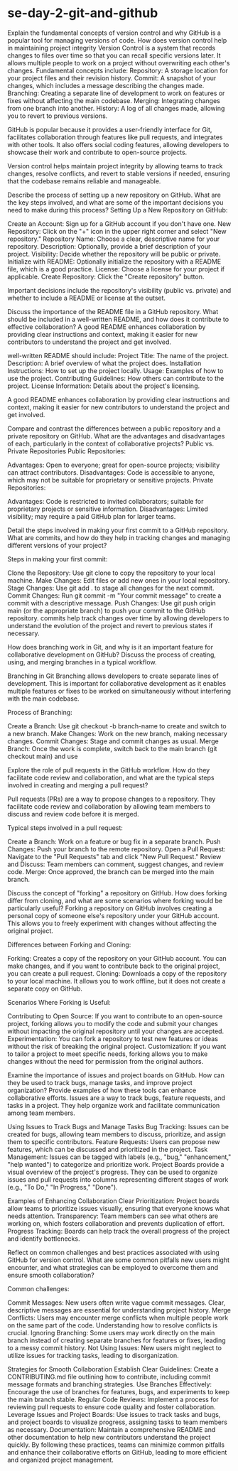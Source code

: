 # se-day-2-git-and-github
Explain the fundamental concepts of version control and why GitHub is a popular tool for managing versions of code. How does version control help in maintaining project integrity
Version Control is a system that records changes to files over time so that you can recall specific versions later. It allows multiple people to work on a project without overwriting each other's changes. 
 Fundamental concepts include:
Repository: A storage location for your project files and their revision history.
Commit: A snapshot of your changes, which includes a message describing the changes made.
Branching: Creating a separate line of development to work on features or fixes without affecting the main codebase.
Merging: Integrating changes from one branch into another.
History: A log of all changes made, allowing you to revert to previous versions.

GitHub is popular because it provides a user-friendly interface for Git, facilitates collaboration through features like pull requests, and integrates with other tools. It also offers social coding features, allowing developers to showcase their work and contribute to open-source projects.

Version control helps maintain project integrity by allowing teams to track changes, resolve conflicts, and revert to stable versions if needed, ensuring that the codebase remains reliable and manageable.

Describe the process of setting up a new repository on GitHub. What are the key steps involved, and what are some of the important decisions you need to make during this process?
Setting Up a New Repository on GitHub:

Create an Account:  Sign up for a GitHub account if you don't have one.
New Repository:  Click on the "+" icon in the upper right corner and select "New repository."
Repository Name:  Choose a clear, descriptive name for your repository.
Description:  Optionally, provide a brief description of your project.
Visibility:  Decide whether the repository will be public or private.
Initialize with README:  Optionally initialize the repository with a README file, which is a good practice.
License:  Choose a license for your project if applicable.
Create Repository:  Click the "Create repository" button.

Important decisions include the repository's visibility (public vs. private) and whether to include a README or license at the outset.

Discuss the importance of the README file in a GitHub repository. What should be included in a well-written README, and how does it contribute to effective collaboration?
A good README enhances collaboration by providing clear instructions and context, making it easier for new contributors to understand the project and get involved.

 well-written README should include:
Project Title: The name of the project.
Description: A brief overview of what the project does.
Installation Instructions: How to set up the project locally.
Usage: Examples of how to use the project.
Contributing Guidelines: How others can contribute to the project.
License Information: Details about the project's licensing.

A good README enhances collaboration by providing clear instructions and context, making it easier for new contributors to understand the project and get involved.

Compare and contrast the differences between a public repository and a private repository on GitHub. What are the advantages and disadvantages of each, particularly in the context of collaborative projects?
Public vs. Private Repositories
Public Repositories:

Advantages: Open to everyone; great for open-source projects; visibility can attract contributors.
Disadvantages: Code is accessible to anyone, which may not be suitable for proprietary or sensitive projects.
Private Repositories:

Advantages: Code is restricted to invited collaborators; suitable for proprietary projects or sensitive information.
Disadvantages: Limited visibility; may require a paid GitHub plan for larger teams.

Detail the steps involved in making your first commit to a GitHub repository. What are commits, and how do they help in tracking changes and managing different versions of your project?

Steps in making your first commit:

Clone the Repository: Use git clone <repository-url> to copy the repository to your local machine.
Make Changes: Edit files or add new ones in your local repository.
Stage Changes: Use git add . to stage all changes for the next commit.
Commit Changes: Run git commit -m "Your commit message" to create a commit with a descriptive message.
Push Changes: Use git push origin main (or the appropriate branch) to push your commit to the GitHub repository.
commits help track changes over time by allowing developers to understand the evolution of the project and revert to previous states if necessary.

How does branching work in Git, and why is it an important feature for collaborative development on GitHub? Discuss the process of creating, using, and merging branches in a typical workflow.

Branching in Git
Branching allows developers to create separate lines of development. This is important for collaborative development as it enables multiple features or fixes to be worked on simultaneously without interfering with the main codebase.

Process of Branching:

Create a Branch: Use git checkout -b branch-name to create and switch to a new branch.
Make Changes: Work on the new branch, making necessary changes.
Commit Changes: Stage and commit changes as usual.
Merge Branch: Once the work is complete, switch back to the main branch (git checkout main) and use


Explore the role of pull requests in the GitHub workflow. How do they facilitate code review and collaboration, and what are the typical steps involved in creating and merging a pull request?

Pull requests (PRs) are a way to propose changes to a repository. They facilitate code review and collaboration by allowing team members to discuss and review code before it is merged.

Typical steps involved in a pull request:

Create a Branch: Work on a feature or bug fix in a separate branch.
Push Changes: Push your branch to the remote repository.
Open a Pull Request: Navigate to the "Pull Requests" tab and click "New Pull Request."
Review and Discuss: Team members can comment, suggest changes, and review code.
Merge: Once approved, the branch can be merged into the main branch.

Discuss the concept of "forking" a repository on GitHub. How does forking differ from cloning, and what are some scenarios where forking would be particularly useful?
Forking a repository on GitHub  involves creating a personal copy of someone else's repository under your GitHub account. This allows you to freely experiment with changes without affecting the original project.

Differences between Forking and Cloning:

Forking: Creates a copy of the repository on your GitHub account. You can make changes, and if you want to contribute back to the original project, you can create a pull request.
Cloning: Downloads a copy of the repository to your local machine. It allows you to work offline, but it does not create a separate copy on GitHub.

Scenarios Where Forking is Useful:

Contributing to Open Source: If you want to contribute to an open-source project, forking allows you to modify the code and submit your changes without impacting the original repository until your changes are accepted.
Experimentation: You can fork a repository to test new features or ideas without the risk of breaking the original project.
Customization: If you want to tailor a project to meet specific needs, forking allows you to make changes without the need for permission from the original authors.

Examine the importance of issues and project boards on GitHub. How can they be used to track bugs, manage tasks, and improve project organization? Provide examples of how these tools can enhance collaborative efforts.
Issues are a way to track bugs, feature requests, and tasks in a project. They help organize work and facilitate communication among team members.

Using Issues to Track Bugs and Manage Tasks
Bug Tracking: Issues can be created for bugs, allowing team members to discuss, prioritize, and assign them to specific contributors.
Feature Requests: Users can propose new features, which can be discussed and prioritized in the project.
Task Management: Issues can be tagged with labels (e.g., "bug," "enhancement," "help wanted") to categorize and prioritize work.
Project Boards provide a visual overview of the project's progress. They can be used to organize issues and pull requests into columns representing different stages of work (e.g., "To Do," "In Progress," "Done").

Examples of Enhancing Collaboration
Clear Prioritization: Project boards allow teams to prioritize issues visually, ensuring that everyone knows what needs attention.
Transparency: Team members can see what others are working on, which fosters collaboration and prevents duplication of effort.
Progress Tracking: Boards can help track the overall progress of the project and identify bottlenecks.

Reflect on common challenges and best practices associated with using GitHub for version control. What are some common pitfalls new users might encounter, and what strategies can be employed to overcome them and ensure smooth collaboration?

Common challenges:

Commit Messages: New users often write vague commit messages. Clear, descriptive messages are essential for understanding project history.
Merge Conflicts: Users may encounter merge conflicts when multiple people work on the same part of the code. Understanding how to resolve conflicts is crucial.
Ignoring Branching: Some users may work directly on the main branch instead of creating separate branches for features or fixes, leading to a messy commit history.
Not Using Issues: New users might neglect to utilize issues for tracking tasks, leading to disorganization.

Strategies for Smooth Collaboration
Establish Clear Guidelines: Create a CONTRIBUTING.md file outlining how to contribute, including commit message formats and branching strategies.
Use Branches Effectively: Encourage the use of branches for features, bugs, and experiments to keep the main branch stable.
Regular Code Reviews: Implement a process for reviewing pull requests to ensure code quality and foster collaboration.
Leverage Issues and Project Boards: Use issues to track tasks and bugs, and project boards to visualize progress, assigning tasks to team members as necessary.
Documentation: Maintain a comprehensive README and other documentation to help new contributors understand the project quickly.
By following these practices, teams can minimize common pitfalls and enhance their collaborative efforts on GitHub, leading to more efficient and organized project management.





